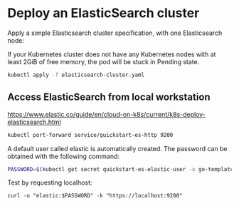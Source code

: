 # Deploy an ElasticSearch cluster

Apply a simple Elasticsearch cluster specification, with one Elasticsearch node:

If your Kubernetes cluster does not have any Kubernetes nodes with at least 2GiB of free memory, the pod will be stuck in Pending state.

```bash
kubectl apply -f elasticsearch-cluster.yaml
```

## Access ElasticSearch from local workstation

<https://www.elastic.co/guide/en/cloud-on-k8s/current/k8s-deploy-elasticsearch.html>

```bash
kubectl port-forward service/quickstart-es-http 9200
```

A default user called elastic is automatically created.
The password can be obtained with the following command:

```bash
PASSWORD=$(kubectl get secret quickstart-es-elastic-user -o go-template='{{.data.elastic | base64decode}}')
```

Test by requesting localhost:

```
curl -u "elastic:$PASSWORD" -k "https://localhost:9200"
```
